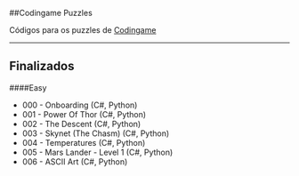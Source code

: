 ##Codingame Puzzles

Códigos para os puzzles de [Codingame]

-----

Finalizados
--
####Easy
* 000 - Onboarding (C#, Python)
* 001 - Power Of Thor (C#, Python)
* 002 - The Descent (C#, Python)
* 003 - Skynet (The Chasm) (C#, Python)
* 004 - Temperatures (C#, Python)
* 005 - Mars Lander - Level 1 (C#, Python)
* 006 - ASCII Art (C#, Python)


[Codingame]:http://www.cogingame.com/puzzles